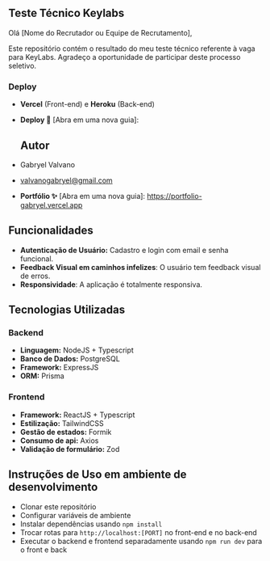 ## Teste Técnico Keylabs

Olá [Nome do Recrutador ou Equipe de Recrutamento],

Este repositório contém o resultado do meu teste técnico referente à vaga para KeyLabs. Agradeço a oportunidade de participar deste processo seletivo.

### Deploy
- **Vercel** (Front-end) e **Heroku** (Back-end)
- **Deploy 🚀** [Abra em uma nova guia]:


  ## Autor
- Gabryel Valvano
- valvanogabryel@gmail.com
- **Portfólio ✨** [Abra em uma nova guia]: https://portfolio-gabryel.vercel.app

## Funcionalidades
- **Autenticação de Usuário:** Cadastro e login com email e senha funcional.
- **Feedback Visual em caminhos infelizes**: O usuário tem feedback visual de erros.
- **Responsividade**: A aplicação é totalmente responsiva.

## Tecnologias Utilizadas

### Backend
- **Linguagem:** NodeJS + Typescript
- **Banco de Dados:** PostgreSQL
- **Framework:** ExpressJS
- **ORM:** Prisma

### Frontend
- **Framework:** ReactJS + Typescript
- **Estilização:** TailwindCSS
- **Gestão de estados:** Formik
- **Consumo de api:** Axios
- **Validação de formulário:** Zod

## Instruções de Uso em ambiente de desenvolvimento
- Clonar este repositório
- Configurar variáveis de ambiente
- Instalar dependências usando `npm install`
- Trocar rotas para `http://localhost:[PORT]` no front-end e no back-end
- Executar o backend e frontend separadamente usando `npm run dev` para o front e back
